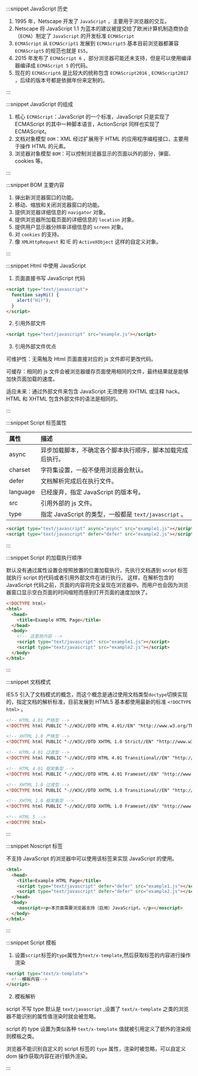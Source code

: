 :::snippet JavaScript 历史

1. 1995 年，Netscape 开发了 `JavaScript` ，主要用于浏览器的交互。
2. Netscape 将 JavaScript 1.1 为蓝本的建议被提交给了欧洲计算机制造商协会（`ECMA`）制定了 `JavaScript` 的开发标准 `ECMAScript`
3. `ECMAScript` 从 `ECMAScript1` 发展到 `ECMAScript5` 基本目前浏览器都兼容 `ECMAScript5` 的规范也就是 `ES5`。
4. 2015 年发布了 `ECMAScript 6` ，部分浏览器可能还未支持，但是可以使用编译器编译成 `ECMAScript 5` 的代码。
5. 现在的 `ECMAScript6` 是比较大的统称包含 `ECMAScript2016` , `ECMAScript2017` ，后续的版本号都是依据年份来定制的。

:::

:::snippet JavaScript 的组成

1. 核心 `ECMAScript`：JavaScript 的一个标准，JavaScript 只是实现了 ECMAScript 的其中一种脚本语言，ActionScript 同样也实现了 ECMAScript。
2. 文档对象模型 `DOM`：XML 经过扩展用于 HTML 的应用程序编程接口，主要用于操作 HTML 的元素。
3. 浏览器对象模型 `BOM`：可以控制浏览器显示的页面以外的部分，弹窗、cookies 等。

:::

:::snippet BOM 主要内容

1. 弹出新浏览器窗口的功能。
2. 移动、缩放和关闭浏览器窗口的功能。
3. 提供浏览器详细信息的 `navigator` 对象。
4. 提供浏览器所加载页面的详细信息的 `location` 对象。
5. 提供用户显示器分辨率详细信息的 `screen` 对象。
6. 对 `cookies` 的支持。
7. 像 `XMLHttpRequest` 和 IE 的 `ActiveXObject` 这样的自定义对象。

:::

:::snippet Html 中使用 JavaScript

1. 页面直接书写 JavaScript 代码

```html
<script type="text/javascript">
  function sayHi() {
    alert("Hi!");
  }
</script>
```

2. 引用外部文件

```html
<script type="text/javascript" src="example.js"></script>
```

3. 引用外部文件优点

可维护性：无需触及 Html 页面直接对应的 js 文件即可更改代码。

可缓存：相同的 js 文件会被浏览器缓存页面使用相同的文件，最终结果就是能够加快页面加载的速度。

适应未来：通过外部文件来包含 JavaScript 无须使用 XHTML 或注释 hack。HTML 和 XHTML 包含外部文件的语法是相同的。

:::

:::snippet Script 标签属性

| 属性     | 描述                                                       |
| :------- | :--------------------------------------------------------- |
| async    | 异步加载脚本，不确定各个脚本执行顺序，脚本加载完成后执行。 |
| charset  | 字符集设置，一般不使用浏览器会默认。                       |
| defer    | 文档解析完成后在执行文件。                                 |
| language | 已经废弃，指定 JavaScript 的版本号。                       |
| src      | 引用外部的 js 文件。                                       |
| type     | 指定 JavaScript 的类型，一般都是 `text/javascript` 。      |

```html
<script type="text/javascript" async="async" src="example1.js"></script>
<script type="text/javascript" defer="defer" src="example2.js"></script>
```

:::

:::snippet Script 的加载执行顺序

默认没有通过属性设置会按照放置的位置加载执行，先执行文档遇到 script 标签就执行 script 的代码或者引用外部文件在进行执行。
这样，在解析包含的 JavaScript 代码之前，页面的内容将完全呈现在浏览器中。而用户也会因为浏览器窗口显示空白页面的时间缩短而感到打开页面的速度加快了。

```html
<!DOCTYPE html>
<html>
  <head>
    <title>Example HTML Page</title>
  </head>
  <body>
    <!-- 这里放内容 -->
    <script type="text/javascript" src="example1.js"></script>
    <script type="text/javascript" src="example2.js"></script>
  </body>
</html>
```

:::

:::snippet 文档模式

IE5.5 引入了文档模式的概念，而这个概念是通过使用文档类型`doctype`切换实现的，指定文档的解析标准，目前发展到 HTML5 基本都使用最新的标准 `<!DOCTYPE html>` 。

```html
<!-- HTML 4.01 严格型 -->
<!DOCTYPE html PUBLIC "-//W3C//DTD HTML 4.01//EN" "http://www.w3.org/TR/html4/strict.dtd">

<!-- XHTML 1.0 严格型 -->
<!DOCTYPE html PUBLIC "-//W3C//DTD XHTML 1.0 Strict//EN" "http://www.w3.org/TR/xhtml1/DTD/xhtml1-strict.dtd">

<!-- HTML 4.01 过渡型 -->
<!DOCTYPE html PUBLIC "-//W3C//DTD HTML 4.01 Transitional//EN" "http://www.w3.org/TR/html4/loose.dtd">

<!-- HTML 4.01 框架集型 -->
<!DOCTYPE html PUBLIC "-//W3C//DTD HTML 4.01 Frameset//EN" "http://www.w3.org/TR/html4/frameset.dtd">

<!-- XHTML 1.0 过渡型 -->
<!DOCTYPE html PUBLIC "-//W3C//DTD XHTML 1.0 Transitional//EN" "http://www.w3.org/TR/xhtml1/DTD/xhtml1-transitional.dtd">

<!-- XHTML 1.0 框架集型 -->
<!DOCTYPE html PUBLIC "-//W3C//DTD XHTML 1.0 Frameset//EN" "http://www.w3.org/TR/xhtml1/DTD/xhtml1-frameset.dtd">

<!-- HTML 5 -->
<!DOCTYPE html>
```

:::

:::snippet Noscript 标签

不支持 JavaScript 的浏览器中可以使用该标签来实现 JavaScript 的使用。

```html
<html>
  <head>
    <title>Example HTML Page</title>
    <script type="text/javascript" defer="defer" src="example1.js"></script>
    <script type="text/javascript" defer="defer" src="example2.js"></script>
  </head>
  <body>
    <noscript><p>本页面需要浏览器支持（启用）JavaScript。</p></noscript>
  </body>
</html>
```

:::

:::snippet Script 模板

1. 设置`script`标签的`type`属性为`text/x-template`,然后获取标签的内容进行操作渲染

```html
<script type="text/x-template">
  <!--模板内容-->
</script>
```

2. 模板解析

script 不写 type 默认是 `text/javascript` ,设置了 `text/x-template` 之类的浏览器不能识别的属性值渲染时就会被忽略。

script 的 type 设置为类似各种 `text/x-template` 值就被引用定义了额外的渲染规则模板之类。

浏览器不能识别自定义的 script 标签的 `type` 属性，渲染时被忽略，可以自定义 dom 操作获取内容在进行额外渲染。

:::
